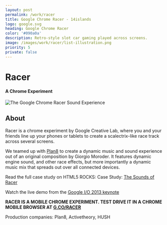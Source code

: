 ```yaml
---
layout: post
permalink: /work/racer
title: Google Chrome Racer - 14islands
logo: google.svg
heading: Google Chrome Racer
color: '#090a0a'
description: Retro-style slot car gaming played across screens.
image: /images/work/racer/list-illustration.png
priority: 5
private: false
---
```


# Racer

#### A Chrome Experiment

![The Google Chrome Racer Sound Experience](https://dl.dropboxusercontent.com/u/3164182/14islands-blog/chrome-racer/building-chrome-racer-sound-experience.jpg)

## About

Racer is a chrome experiment by Google Creative Lab, where you and your friends line up your phones or tablets to create a scalectrix-like race track across several screens.

We teamed up with [Plan8](http://plan8.se) to create a dynamic music and sound experience out of an original composition by Giorgio Moroder. It features dynamic engine sound, and other race effects, but more importantly a dynamic music mix that spreads out over all connected devices.

Read the full case study on HTML5 ROCKS: Case Study: [The Sounds of Racer](http://www.html5rocks.com/en/tutorials/casestudies/racer-sound/)

Watch the live demo from the [Google I/O 2013 keynote](https://www.youtube.com/watch?v=9pmPa_KxsAM&feature=youtu.be&t=1h8m)

**RACER IS A MOBILE CHROME EXPERIMENT. TEST DRIVE IT IN A CHROME MOBILE BROWSER AT [G.CO/RACER](http://www.chrome.com/racer)**

Production companies: Plan8, Activetheory, HUSH
